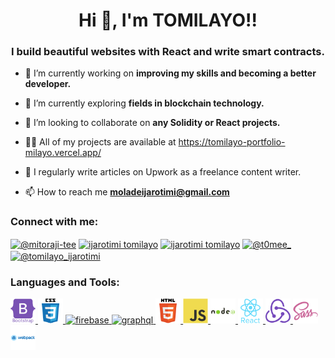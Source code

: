 <h1 align="center">Hi 👋, I'm TOMILAYO!!</h1>
<h3 align="center">I build beautiful websites with React and write smart contracts.</h3>

<!-- <p align="left"> <img src="https://komarev.com/ghpvc/?username=milayo&label=Profile%20views&color=0e75b6&style=flat" alt="milayo" /> </p>

<p align="left"> <a href="https://github.com/ryo-ma/github-profile-trophy"><img src="https://github-profile-trophy.vercel.app/?username=milayo" alt="milayo" /></a> </p> -->

- 🔭 I’m currently working on **improving my skills and becoming a better developer.**

- 🌱 I’m currently exploring **fields in blockchain technology.**

- 👯 I’m looking to collaborate on **any Solidity or React projects.**

- 👨‍💻 All of my projects are available at [https://tomilayo-portfolio-milayo.vercel.app/ ](.)

- 📝 I regularly write articles on Upwork as a freelance content writer. 

- 📫 How to reach me **moladeijarotimi@gmail.com**

<h3 align="left">Connect with me:</h3>
<p align="left">
<a href="https://twitter.com/Mitoraji-tee" target="blank"><img align="center" src="https://raw.githubusercontent.com/rahuldkjain/github-profile-readme-generator/master/src/images/icons/Social/twitter.svg" alt="@mitoraji-tee" height="30" width="40" /></a>
<a href="https://www.linkedin.com/in/ijarotimi-tomilayo-219530154/" target="blank"><img align="center" src="https://raw.githubusercontent.com/rahuldkjain/github-profile-readme-generator/master/src/images/icons/Social/linked-in-alt.svg" alt="ijarotimi tomilayo" height="30" width="40" /></a>
<a href="https://fb.com/ijarotimi tomilayo" target="blank"><img align="center" src="https://raw.githubusercontent.com/rahuldkjain/github-profile-readme-generator/master/src/images/icons/Social/facebook.svg" alt="ijarotimi tomilayo" height="30" width="40" /></a>
<a href="https://instagram.com/t0mee_" target="blank"><img align="center" src="https://raw.githubusercontent.com/rahuldkjain/github-profile-readme-generator/master/src/images/icons/Social/instagram.svg" alt="@t0mee_" height="30" width="40" /></a>
<a href="https://medium.com/@tomilayo_ijarotimi" target="blank"><img align="center" src="https://raw.githubusercontent.com/rahuldkjain/github-profile-readme-generator/master/src/images/icons/Social/medium.svg" alt="@tomilayo_ijarotimi" height="30" width="40" /></a>
</p>

<h3 align="left">Languages and Tools:</h3>
<p align="left"> <a href="https://getbootstrap.com" target="_blank" rel="noreferrer"> <img src="https://raw.githubusercontent.com/devicons/devicon/master/icons/bootstrap/bootstrap-plain-wordmark.svg" alt="bootstrap" width="40" height="40"/> </a> <a href="https://www.w3schools.com/css/" target="_blank" rel="noreferrer"> <img src="https://raw.githubusercontent.com/devicons/devicon/master/icons/css3/css3-original-wordmark.svg" alt="css3" width="40" height="40"/> </a> <a href="https://firebase.google.com/" target="_blank" rel="noreferrer"> <img src="https://www.vectorlogo.zone/logos/firebase/firebase-icon.svg" alt="firebase" width="40" height="40"/> </a> <a href="https://graphql.org" target="_blank" rel="noreferrer"> <img src="https://www.vectorlogo.zone/logos/graphql/graphql-icon.svg" alt="graphql" width="40" height="40"/> </a> <a href="https://www.w3.org/html/" target="_blank" rel="noreferrer"> <img src="https://raw.githubusercontent.com/devicons/devicon/master/icons/html5/html5-original-wordmark.svg" alt="html5" width="40" height="40"/> </a> <a href="https://developer.mozilla.org/en-US/docs/Web/JavaScript" target="_blank" rel="noreferrer"> <img src="https://raw.githubusercontent.com/devicons/devicon/master/icons/javascript/javascript-original.svg" alt="javascript" width="40" height="40"/> </a> <a href="https://nodejs.org" target="_blank" rel="noreferrer"> <img src="https://raw.githubusercontent.com/devicons/devicon/master/icons/nodejs/nodejs-original-wordmark.svg" alt="nodejs" width="40" height="40"/> </a> <a href="https://reactjs.org/" target="_blank" rel="noreferrer"> <img src="https://raw.githubusercontent.com/devicons/devicon/master/icons/react/react-original-wordmark.svg" alt="react" width="40" height="40"/> </a> <a href="https://redux.js.org" target="_blank" rel="noreferrer"> <img src="https://raw.githubusercontent.com/devicons/devicon/master/icons/redux/redux-original.svg" alt="redux" width="40" height="40"/> </a> <a href="https://sass-lang.com" target="_blank" rel="noreferrer"> <img src="https://raw.githubusercontent.com/devicons/devicon/master/icons/sass/sass-original.svg" alt="sass" width="40" height="40"/> </a> <a href="https://webpack.js.org" target="_blank" rel="noreferrer"> <img src="https://raw.githubusercontent.com/devicons/devicon/d00d0969292a6569d45b06d3f350f463a0107b0d/icons/webpack/webpack-original-wordmark.svg" alt="webpack" width="40" height="40"/> </a> </p>

<!-- <p><img align="left" src="https://github-readme-stats.vercel.app/api/top-langs?username=milayo&show_icons=true&locale=en&layout=compact" alt="milayo" /></p>

<p>&nbsp;<img align="center" src="https://github-readme-stats.vercel.app/api?username=milayo&show_icons=true&locale=en" alt="milayo" /></p>

<p><img align="center" src="https://github-readme-streak-stats.herokuapp.com/?user=milayo&" alt="milayo" /></p> -->
